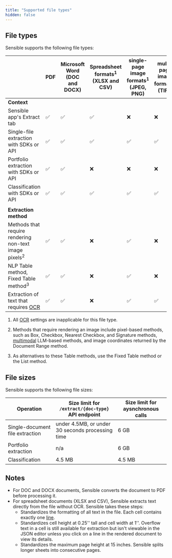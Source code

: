 ```yaml
---
title: "Supported file types"
hidden: false
---
```


## File types

Sensible supports the following file types:

|                                                              | PDF  | Microsoft Word<br/> (DOC and DOCX) | Spreadsheet formats<sup>1</sup><br/>(XLSX and CSV) | single-page image formats<sup>1</sup><br/> (JPEG, PNG) | multi-page image formats<sup>1</sup><br> (TIFF) |
| ------------------------------------------------------------ | ---- | ---------------------------------- | -------------------------------------------------- | ------------------------------------------------------ | ----------------------------------------------- |
| **Context**                                                  |      |                                    |                                                    |                                                        |                                                 |
| Sensible app's Extract tab                                   | ✅    | ✅                                  | ✅                                                  | ❌                                                      | ❌                                               |
| Single-file extraction with SDKs or API                      | ✅    | ✅                                  | ✅                                                  | ✅                                                      | ✅                                               |
| Portfolio extraction with SDKs or API                        | ✅    | ✅                                  | ❌                                                  | ❌                                                      | ❌                                               |
| Classification with SDKs or API                              | ✅    | ✅                                  | ✅                                                  | ✅                                                      | ✅                                               |
|                                                              |      |                                    |                                                    |                                                        |                                                 |
| **Extraction method**                                        |      |                                    |                                                    |                                                        |                                                 |
| Methods that require rendering non-text image pixels<sup>2</sup> | ✅    | ✅                                  | ❌                                                  | ✅                                                      | ❌                                               |
| NLP Table method,<br/>Fixed Table method<sup>3</sup><br/>    | ✅    | ✅                                  | ❌                                                  | ✅                                                      | ❌                                               |
| Extraction of text that requires [OCR](doc:ocr)              | ✅    | ✅                                  | ❌                                                  | ✅                                                      | ✅                                               |


1. All [OCR](doc:ocr) settings are inapplicable for this file type.

2. Methods that require rendering an image include pixel-based methods, such as Box, Checkbox, Nearest Checkbox, and Signature methods, [multimodal](doc:query-group#parameters) LLM-based methods, and image coordinates returned by the Document Range method.

3. As alternatives to these Table methods, use the Fixed Table method or the List method.
## File sizes

Sensible supports the following file sizes:

| Operation              | Size limit for `/extract/{doc-type}` API endpoint                | Size limit for aysnchronous calls |
| ---------------------- | ------------------------------------------------ | ----------------------- |
| Single-document file extraction | under 4.5MB, or under 30 seconds processing time | 6 GB                    |
| Portfolio extraction   | n/a                                              | 6 GB                    |
| Classification         | 4.5 MB                                           | 4.5 MB                  |

## Notes

- For DOC and DOCX documents, Sensible converts the document to PDF before processing it.
- For spreadsheet documents (XLSX and CSV), Sensible extracts text directly from the file without OCR. Sensible takes these steps:
     - Standardizes the formatting of all text in the file. Each cell contains exactly one [line](doc:lines).
     - Standardizes cell height at 0.25'' tall and cell width at 1''. Overflow text in a cell is still available for extraction but isn't viewable in the JSON editor unless you click on a line in the rendered document to view its details. 
     - Standardizes the maximum page height at 15 inches. Sensible splits longer sheets into consecutive pages.


